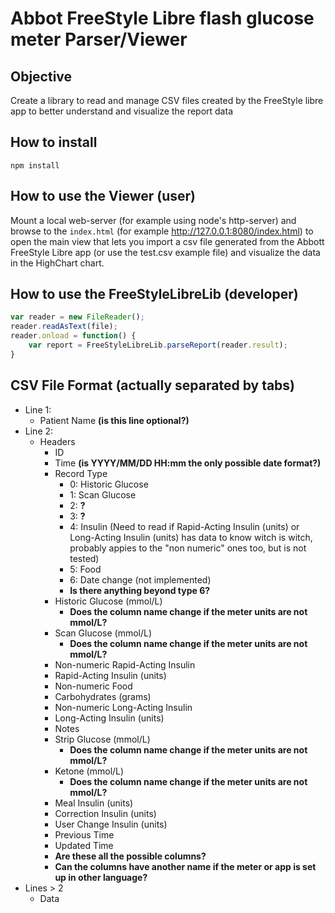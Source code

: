# Abbot FreeStyle Libre flash glucose meter Parser/Viewer

## Objective

Create a library to read and manage CSV files created by the FreeStyle libre app to better understand and visualize the report data

## How to install

`npm install`

## How to use the Viewer (user)

Mount a local web-server (for example using node's http-server) and browse to the `index.html` (for example http://127.0.0.1:8080/index.html) to open the main view that lets you import a csv file generated from the Abbott FreeStyle Libre app (or use the test.csv example file) and visualize the data in the HighChart chart.

## How to use the FreeStyleLibreLib (developer)

```javascript
var reader = new FileReader();
reader.readAsText(file);
reader.onload = function() {
    var report = FreeStyleLibreLib.parseReport(reader.result);
}
```

## CSV File Format (actually separated by tabs)

- Line 1:
    - Patient Name **(is this line optional?)**
- Line 2:
    - Headers
        - ID
        - Time **(is YYYY/MM/DD HH:mm the only possible date format?)**
        - Record Type
            - 0: Historic Glucose
            - 1: Scan Glucose
            - 2: **?**
            - 3: **?**
            - 4: Insulin (Need to read if Rapid-Acting Insulin (units) or Long-Acting Insulin (units) has data to know witch is witch, probably appies to the "non numeric" ones too, but is not tested)
            - 5: Food
            - 6: Date change (not implemented)
            - **Is there anything beyond type 6?**
        - Historic Glucose (mmol/L)
            - **Does the column name change if the meter units are not mmol/L?**
        - Scan Glucose (mmol/L)
            - **Does the column name change if the meter units are not mmol/L?**
        - Non-numeric Rapid-Acting Insulin
        - Rapid-Acting Insulin (units)
        - Non-numeric Food
        - Carbohydrates (grams)
        - Non-numeric Long-Acting Insulin
        - Long-Acting Insulin (units)
        - Notes
        - Strip Glucose (mmol/L)
            - **Does the column name change if the meter units are not mmol/L?**
        - Ketone (mmol/L)
            - **Does the column name change if the meter units are not mmol/L?**
        - Meal Insulin (units)
        - Correction Insulin (units)
        - User Change Insulin (units)
        - Previous Time
        - Updated Time
        - **Are these all the possible columns?**
        - **Can the columns have another name if the meter or app is set up in other language?**
- Lines > 2
    - Data